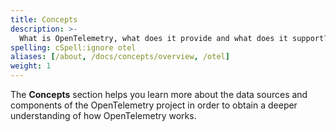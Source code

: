 ```yaml
---
title: Concepts
description: >-
  What is OpenTelemetry, what does it provide and what does it support?
spelling: cSpell:ignore otel
aliases: [/about, /docs/concepts/overview, /otel]
weight: 1
---
```


The **Concepts** section helps you learn more about the data sources and components
of the OpenTelemetry project in order to obtain a deeper understanding of how
OpenTelemetry works.
